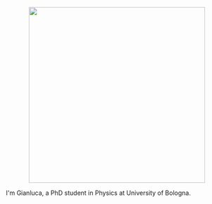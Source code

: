 <p align="center">
  <img src="https://i.kym-cdn.com/editorials/icons/original/000/004/391/Hello_there.jpg" width="400", height="400">
</p>

I'm Gianluca, a PhD student in Physics at University of Bologna.

<!--
**GianlucaCarlini/GianlucaCarlini** is a ✨ _special_ ✨ repository because its `README.md` (this file) appears on your GitHub profile.

Here are some ideas to get you started:

- 🔭 I’m currently working on ...
- 🌱 I’m currently learning ...
- 👯 I’m looking to collaborate on ...
- 🤔 I’m looking for help with ...
- 💬 Ask me about ...
- 📫 How to reach me: ...
- 😄 Pronouns: ...
- ⚡ Fun fact: ...
-->
